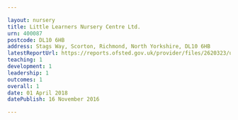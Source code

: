```yaml
---

layout: nursery
title: Little Learners Nursery Centre Ltd.
urn: 400087
postcode: DL10 6HB
address: Stags Way, Scorton, Richmond, North Yorkshire, DL10 6HB
latestReportUrl: https://reports.ofsted.gov.uk/provider/files/2620323/urn/400087.pdf
teaching: 1
development: 1
leadership: 1
outcomes: 1
overall: 1
date: 01 April 2018 
datePublish: 16 November 2016

---
```

